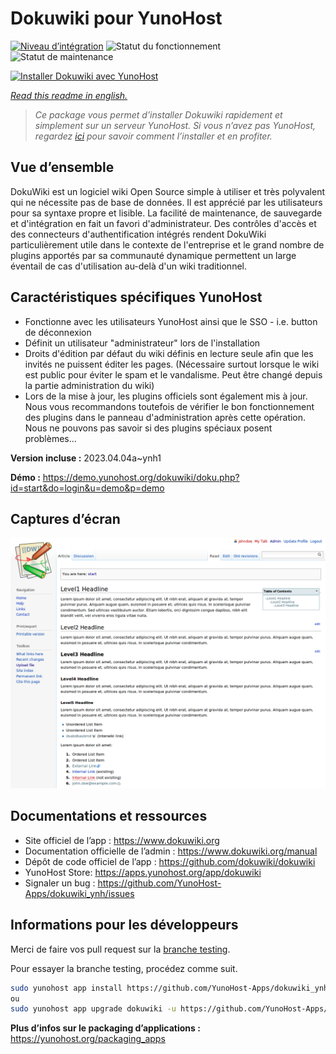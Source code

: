 <!--
N.B.: This README was automatically generated by https://github.com/YunoHost/apps/tree/master/tools/README-generator
It shall NOT be edited by hand.
-->

# Dokuwiki pour YunoHost

[![Niveau d’intégration](https://dash.yunohost.org/integration/dokuwiki.svg)](https://dash.yunohost.org/appci/app/dokuwiki) ![Statut du fonctionnement](https://ci-apps.yunohost.org/ci/badges/dokuwiki.status.svg) ![Statut de maintenance](https://ci-apps.yunohost.org/ci/badges/dokuwiki.maintain.svg)

[![Installer Dokuwiki avec YunoHost](https://install-app.yunohost.org/install-with-yunohost.svg)](https://install-app.yunohost.org/?app=dokuwiki)

*[Read this readme in english.](./README.md)*

> *Ce package vous permet d’installer Dokuwiki rapidement et simplement sur un serveur YunoHost.
Si vous n’avez pas YunoHost, regardez [ici](https://yunohost.org/#/install) pour savoir comment l’installer et en profiter.*

## Vue d’ensemble

DokuWiki est un logiciel wiki Open Source simple à utiliser et très polyvalent qui ne nécessite pas de base de données. Il est apprécié par les utilisateurs pour sa syntaxe propre et lisible. La facilité de maintenance, de sauvegarde et d'intégration en fait un favori d'administrateur. Des contrôles d'accès et des connecteurs d'authentification intégrés rendent DokuWiki particulièrement utile dans le contexte de l'entreprise et le grand nombre de plugins apportés par sa communauté dynamique permettent un large éventail de cas d'utilisation au-delà d'un wiki traditionnel.

## Caractéristiques spécifiques YunoHost

* Fonctionne avec les utilisateurs YunoHost ainsi que le SSO - i.e. button de déconnexion
* Définit un utilisateur "administrateur" lors de l'installation
* Droits d'édition par défaut du wiki définis en lecture seule afin que les invités ne puissent éditer les pages. (Nécessaire surtout lorsque le wiki est public pour éviter le spam et le vandalisme. Peut être changé depuis la partie administration du wiki)
* Lors de la mise à jour, les plugins officiels sont également mis à jour. Nous vous recommandons toutefois de vérifier le bon fonctionnement des plugins dans le panneau d'administration après cette opération. Nous ne pouvons pas savoir si des plugins spéciaux posent problèmes...


**Version incluse :** 2023.04.04a~ynh1

**Démo :** https://demo.yunohost.org/dokuwiki/doku.php?id=start&do=login&u=demo&p=demo

## Captures d’écran

![Capture d’écran de Dokuwiki](./doc/screenshots/DokuWiki_Screenshot.png)

## Documentations et ressources

* Site officiel de l’app : <https://www.dokuwiki.org>
* Documentation officielle de l’admin : <https://www.dokuwiki.org/manual>
* Dépôt de code officiel de l’app : <https://github.com/dokuwiki/dokuwiki>
* YunoHost Store: <https://apps.yunohost.org/app/dokuwiki>
* Signaler un bug : <https://github.com/YunoHost-Apps/dokuwiki_ynh/issues>

## Informations pour les développeurs

Merci de faire vos pull request sur la [branche testing](https://github.com/YunoHost-Apps/dokuwiki_ynh/tree/testing).

Pour essayer la branche testing, procédez comme suit.

``` bash
sudo yunohost app install https://github.com/YunoHost-Apps/dokuwiki_ynh/tree/testing --debug
ou
sudo yunohost app upgrade dokuwiki -u https://github.com/YunoHost-Apps/dokuwiki_ynh/tree/testing --debug
```

**Plus d’infos sur le packaging d’applications :** <https://yunohost.org/packaging_apps>